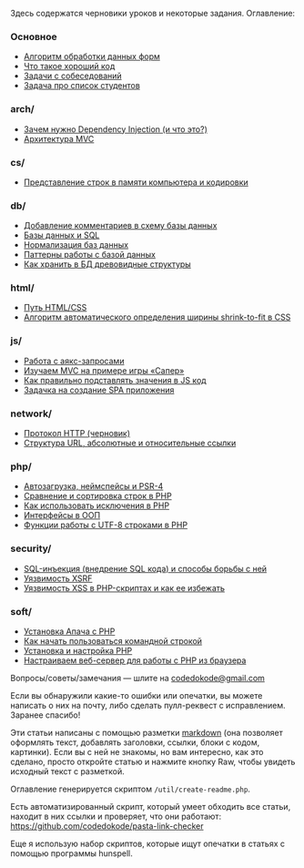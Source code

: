 Здесь содержатся черновики уроков и некоторые задания. Оглавление: 

### Основное

- [Алгоритм обработки данных форм](forms.md)
- [Что такое хороший код](good-code.md)
- [Задачи с собеседований](interview-tasks.md)
- [Задача про список студентов](student-list.md)

### arch/

- [Зачем нужно Dependency Injection (и что это?)](arch/di.md)
- [Архитектура MVC](arch/mvc.md)

### cs/

- [Представление строк в памяти компьютера и кодировки](cs/strings.md)

### db/

- [Добавление комментариев в схему базы данных](db/comments.md)
- [Базы данных и SQL](db/databases.md)
- [Нормализация баз данных](db/normalization.md)
- [Паттерны работы с базой данных](db/patterns-oop.md)
- [Как хранить в БД древовидные структуры](db/trees.md)

### html/

- [Путь HTML/CSS](html/html.md)
- [Алгоритм автоматического определения ширины shrink-to-fit в CSS](html/shrink-to-fit.md)

### js/

- [Работа с аякс-запросами](js/ajax.md)
- [Изучаем MVC на примере игры «Сапер»](js/minesweeper-mvc.md)
- [Как правильно подставлять значения в JS код](js/pass-values.md)
- [Задачка на создание SPA приложения](js/spa.md)

### network/

- [Протокол HTTP (черновик)](network/http.md)
- [Структура URL, абсолютные и относительные ссылки](network/urls.md)

### php/

- [Автозагрузка, неймспейсы и PSR-4](php/autoload.md)
- [Сравнение и сортировка строк в PHP](php/collation.md)
- [Как использовать исключения в PHP](php/exceptions.md)
- [Интерфейсы в ООП](php/interfaces.md)
- [Функции работы с UTF-8 строками в PHP](php/strings-utf8.md)

### security/

- [SQL-инъекция (внедрение SQL кода) и способы борьбы с ней](security/sql-injection.md)
- [Уязвимость XSRF](security/xsrf.md)
- [Уязвимость XSS в PHP-скриптах и как ее избежать](security/xss.md)

### soft/

- [Установка Апача с PHP](soft/apache-install.md)
- [Как начать пользоваться командной строкой](soft/cli.md)
- [Установка и настройка PHP](soft/php-install.md)
- [Настраиваем веб-сервер для работы с PHP из браузера](soft/web-server.md)



Вопросы/советы/замечания — шлите на codedokode@gmail.com

Если вы обнаружили какие-то ошибки или опечатки, вы можете написать о них на почту, либо сделать пулл-реквест с исправлением. Заранее спасибо!

Эти статьи написаны с помощью разметки [markdown](https://ru.wikipedia.org/wiki/Markdown) (она позволяет оформлять текст, добавлять заголовки, ссылки, блоки с кодом, картинки). Если вы с ней не знакомы, но вам интересно, как это сделано, просто откройте статью и нажмите кнопку Raw, чтобы увидеть исходный текст с разметкой.

Оглавление генерируется скриптом `/util/create-readme.php`.

Есть автоматизированный скрипт, который умеет обходить все статьи, находит в них ссылки и проверяет, что они работают:  https://github.com/codedokode/pasta-link-checker 

Еще я использую набор скриптов, которые ищут опечатки в статьях с помощью программы hunspell.